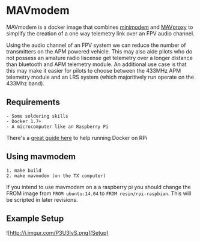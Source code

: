 # MAVmodem

MAVmodem is a docker image that combines [minimodem](http://www.whence.com/minimodem/) and [MAVproxy](http://dronecode.github.io/MAVProxy/) to simplify the creation of a one way telemetry link over an FPV audio channel.

Using the audio channel of an FPV system we can reduce the number of transmitters on the APM powered vehicle. This may also aide pilots who do not possess an amature radio liscense get telemetry over a longer distance than bluetooth and APM telemetry module. An additional use case is that this may make it easier for pilots to choose between the 433MHz APM telemetry module and an LRS system (which majoritively run operate on the 433Mhz band).

## Requirements ##
    - Some soldering skills
    - Docker 1.7+
    - A microcomputer like an Raspberry Pi
There's a [great guide here](http://blog.hypriot.com/getting-started-with-docker-on-your-arm-device/) to help running Docker on  RPi

## Using mavmodem ##
    1. make build
    2. make mavmodem (on the TX computer)
If you intend to use mavmodem on a a raspberry pi you should change the FROM image from `FROM ubuntu:14.04` to `FROM resin/rpi-raspbian`. This will be scripted in later revisions.

## Example Setup ##
![http://i.imgur.com/P3U3IvS.png](Setup)